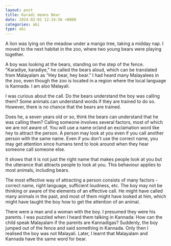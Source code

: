 ```yaml
---
layout: post
title: Karadi means Bear
date: 2024-02-01 12:34:56 +0000
categories: abi
type: abi
---
```

<div class="abi">	
A lion was lying on the meadow under a mango tree, taking a midday nap. I moved to the next habitat in the zoo, where two young bears were playing together.

A boy was looking at the bears, standing on the step of the fence. "Karadiye, karadiye," he called the bears aloud, which can be translated from Malayalam as “Hey bear, hey bear.” I had heard many Malayalees in the zoo, even though the zoo is located in a region where the local language is Kannada. I am also Malayali.

I was curious about the call. Do the bears understand the boy was calling them? Some animals can understand words if they are trained to do so. However, there is no chance that the bears are trained.

Does he, a seven years old or so, think the bears can understand that he was calling them? Calling someone involves several factors, most of which we are not aware of. You will use a name or/and an exclamation word like hey to attract the person. A person may look at you even if you call another person with the same name. Even if you don’t use the correct name, you may get attention since humans tend to look around when they hear someone call someone else.

It shows that it is not just the right name that makes people look at you but the utterance that attracts people to look at you. This behaviour applies to most animals, including bears.

The most effective way of attracting a person consists of many factors - correct name, right language, sufficient loudness, etc. The boy may not be thinking or aware of the elements of an effective call. He might have called many animals in the past, and most of them might have looked at him, which might have taught the boy how to get the attention of an animal.

There were a man and a woman with the boy. I presumed they were his parents. I was puzzled when I heard them talking in Kannada: How can the child speak Malayalam if the parents are Kannadigas? Suddenly, the boy jumped out of the fence and said something in Kannada. Only then I realised the boy was not Malayali. Later, I learnt that Malayalam and Kannada have the same word for bear.
</div>